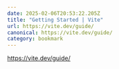 ```yaml
---
date: 2025-02-06T20:53:22.205Z
title: "Getting Started | Vite"
url: https://vite.dev/guide/
canonical: https://vite.dev/guide/
category: bookmark
---
```

https://vite.dev/guide/
